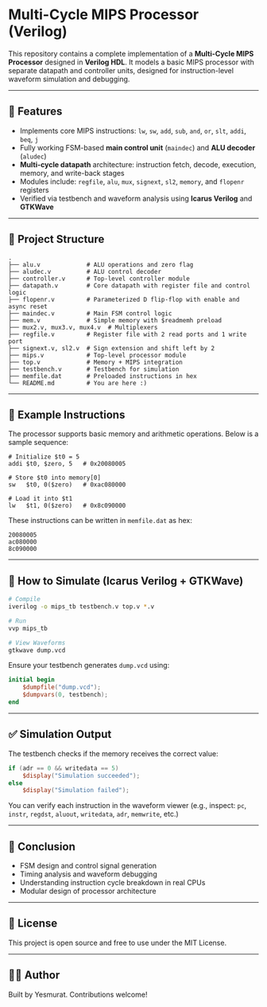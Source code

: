 # Multi-Cycle MIPS Processor (Verilog)

This repository contains a complete implementation of a **Multi-Cycle MIPS Processor** designed in **Verilog HDL**. It models a basic MIPS processor with separate datapath and controller units, designed for instruction-level waveform simulation and debugging.

---

## 🔧 Features

* Implements core MIPS instructions: `lw`, `sw`, `add`, `sub`, `and`, `or`, `slt`, `addi`, `beq`, `j`
* Fully working FSM-based **main control unit** (`maindec`) and **ALU decoder** (`aludec`)
* **Multi-cycle datapath** architecture: instruction fetch, decode, execution, memory, and write-back stages
* Modules include: `regfile`, `alu`, `mux`, `signext`, `sl2`, `memory`, and `flopenr` registers
* Verified via testbench and waveform analysis using **Icarus Verilog** and **GTKWave**

---

## 📁 Project Structure

```
.
├── alu.v             # ALU operations and zero flag
├── aludec.v          # ALU control decoder
├── controller.v      # Top-level controller module
├── datapath.v        # Core datapath with register file and control logic
├── flopenr.v         # Parameterized D flip-flop with enable and async reset
├── maindec.v         # Main FSM control logic
├── mem.v             # Simple memory with $readmemh preload
├── mux2.v, mux3.v, mux4.v  # Multiplexers
├── regfile.v         # Register file with 2 read ports and 1 write port
├── signext.v, sl2.v  # Sign extension and shift left by 2
├── mips.v            # Top-level processor module
├── top.v             # Memory + MIPS integration
├── testbench.v       # Testbench for simulation
├── memfile.dat       # Preloaded instructions in hex
└── README.md         # You are here :)
```

---

## 🧪 Example Instructions

The processor supports basic memory and arithmetic operations. Below is a sample sequence:

```assembly
# Initialize $t0 = 5
addi $t0, $zero, 5   # 0x20080005

# Store $t0 into memory[0]
sw   $t0, 0($zero)   # 0xac080000

# Load it into $t1
lw   $t1, 0($zero)   # 0x8c090000
```

These instructions can be written in `memfile.dat` as hex:

```
20080005
ac080000
8c090000
```

---

## 🚀 How to Simulate (Icarus Verilog + GTKWave)

```bash
# Compile
iverilog -o mips_tb testbench.v top.v *.v

# Run
vvp mips_tb

# View Waveforms
gtkwave dump.vcd
```

Ensure your testbench generates `dump.vcd` using:

```verilog
initial begin
    $dumpfile("dump.vcd");
    $dumpvars(0, testbench);
end
```

---

## ✅ Simulation Output

The testbench checks if the memory receives the correct value:

```verilog
if (adr == 0 && writedata == 5)
    $display("Simulation succeeded");
else
    $display("Simulation failed");
```

You can verify each instruction in the waveform viewer (e.g., inspect: `pc`, `instr`, `regdst`, `aluout`, `writedata`, `adr`, `memwrite`, etc.)

---

## 🧠 Conclusion

* FSM design and control signal generation
* Timing analysis and waveform debugging
* Understanding instruction cycle breakdown in real CPUs
* Modular design of processor architecture

---

## 📜 License

This project is open source and free to use under the MIT License.

---

## 🙋‍♂️ Author

Built by Yesmurat. Contributions welcome!
